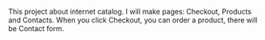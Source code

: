 This project about internet catalog. I will make pages: Checkout, Products and Contacts. 
When you click Checkout, you can order a product, there will be Contact form.
